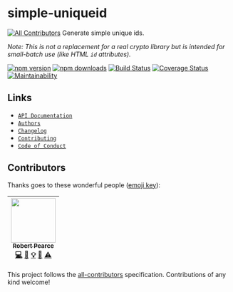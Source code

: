 # simple-uniqueid
[![All Contributors](https://img.shields.io/badge/all_contributors-1-orange.svg?style=flat-square)](#contributors)
Generate simple unique ids.

_Note: This is not a replacement for a real crypto library but is intended for
small-batch use (like HTML `id` attributes)._

[![npm version](https://img.shields.io/npm/v/simple-uniqueid.svg)](https://www.npmjs.com/package/simple-uniqueid) [![npm downloads](https://img.shields.io/npm/dt/simple-uniqueid.svg)](https://www.npmjs.com/package/simple-uniqueid) [![Build Status](https://travis-ci.org/rpearce/simple-uniqueid.svg?branch=master)](https://travis-ci.org/rpearce/simple-uniqueid) [![Coverage Status](https://coveralls.io/repos/github/rpearce/simple-uniqueid/badge.svg?branch=master)](https://coveralls.io/github/rpearce/simple-uniqueid?branch=master) [![Maintainability](https://api.codeclimate.com/v1/badges/8e4debef4b9f0e8acd6e/maintainability)](https://codeclimate.com/github/rpearce/simple-uniqueid/maintainability)

## Links
* [`API Documentation`](./API.md)
* [`Authors`](./AUTHORS.md)
* [`Changelog`](./CHANGELOG.md)
* [`Contributing`](./CONTRIBUTING.md)
* [`Code of Conduct`](./CODE_OF_CONDUCT.md)

## Contributors

Thanks goes to these wonderful people ([emoji key](https://github.com/kentcdodds/all-contributors#emoji-key)):

<!-- ALL-CONTRIBUTORS-LIST:START - Do not remove or modify this section -->
<!-- prettier-ignore -->
| [<img src="https://avatars2.githubusercontent.com/u/592876?v=4" width="100px;"/><br /><sub><b>Robert Pearce</b></sub>](https://robertwpearce.com)<br />[💻](https://github.com/rpearce/simple-uniqueid/commits?author=rpearce "Code") [📖](https://github.com/rpearce/simple-uniqueid/commits?author=rpearce "Documentation") [💡](#example-rpearce "Examples") [🤔](#ideas-rpearce "Ideas, Planning, & Feedback") [⚠️](https://github.com/rpearce/simple-uniqueid/commits?author=rpearce "Tests") |
| :---: |
<!-- ALL-CONTRIBUTORS-LIST:END -->

This project follows the [all-contributors](https://github.com/kentcdodds/all-contributors) specification. Contributions of any kind welcome!